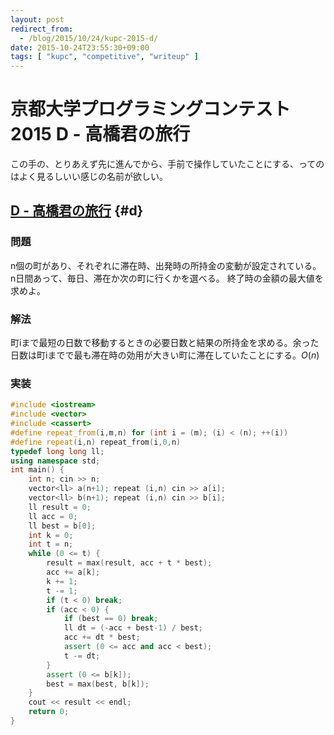```yaml
---
layout: post
redirect_from:
  - /blog/2015/10/24/kupc-2015-d/
date: 2015-10-24T23:55:30+09:00
tags: [ "kupc", "competitive", "writeup" ]
---
```


# 京都大学プログラミングコンテスト2015 D - 高橋君の旅行

この手の、とりあえず先に進んでから、手前で操作していたことにする、ってのはよく見るしいい感じの名前が欲しい。

<!-- more -->

## [D - 高橋君の旅行](https://beta.atcoder.jp/contests/kupc2015/tasks/kupc2015_d) {#d}

### 問題

n個の町があり、それぞれに滞在時、出発時の所持金の変動が設定されている。
n日間あって、毎日、滞在か次の町に行くかを選べる。
終了時の金額の最大値を求めよ。

### 解法

町iまで最短の日数で移動するときの必要日数と結果の所持金を求める。余った日数は町iまでで最も滞在時の効用が大きい町に滞在していたことにする。$O(n)$

### 実装

``` c++
#include <iostream>
#include <vector>
#include <cassert>
#define repeat_from(i,m,n) for (int i = (m); (i) < (n); ++(i))
#define repeat(i,n) repeat_from(i,0,n)
typedef long long ll;
using namespace std;
int main() {
    int n; cin >> n;
    vector<ll> a(n+1); repeat (i,n) cin >> a[i];
    vector<ll> b(n+1); repeat (i,n) cin >> b[i];
    ll result = 0;
    ll acc = 0;
    ll best = b[0];
    int k = 0;
    int t = n;
    while (0 <= t) {
        result = max(result, acc + t * best);
        acc += a[k];
        k += 1;
        t -= 1;
        if (t < 0) break;
        if (acc < 0) {
            if (best == 0) break;
            ll dt = (-acc + best-1) / best;
            acc += dt * best;
            assert (0 <= acc and acc < best);
            t -= dt;
        }
        assert (0 <= b[k]);
        best = max(best, b[k]);
    }
    cout << result << endl;
    return 0;
}
```
